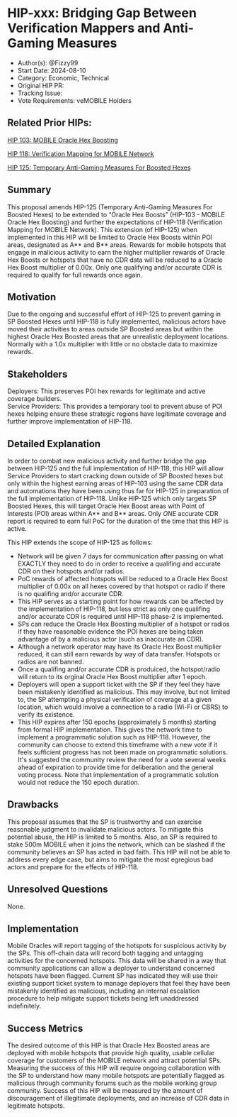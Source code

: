 # HIP-xxx: Bridging Gap Between Verification Mappers and Anti-Gaming Measures

- Author(s): @Fizzy99
- Start Date: 2024-08-10
- Category: Economic, Technical
- Original HIP PR: 
- Tracking Issue: 
- Vote Requirements: veMOBILE Holders


## Related Prior HIPs:
[HIP 103: MOBILE Oracle Hex Boosting](https://github.com/helium/HIP/blob/main/0103-oracle-hex-boosting.md)

[HIP 118: Verification Mapping for MOBILE Network](https://github.com/helium/HIP/blob/main/0118-verification-mapping.md)

[HIP 125: Temporary Anti-Gaming Measures For Boosted Hexes](https://github.com/helium/HIP/blob/main/0125-temporary-anti-gaming-measures-for-boosted-hexes.md)


## Summary
This proposal amends HIP-125 (Temporary Anti-Gaming Measures For Boosted Hexes) to be extended to “Oracle Hex Boosts” (HIP-103 - MOBILE Oracle Hex Boosting) and further the expectations of HIP-118 (Verification Mapping for MOBILE Network). 
This extension (of HIP-125) when implemented in this HIP will be limited to Oracle Hex Boosts within POI areas, designated as A** and B** areas. Rewards for mobile hotspots that engage in malicious activity to earn the higher multiplier rewards of Oracle Hex Boosts or hotspots that have no CDR data will be reduced to a Oracle Hex Boost multiplier of 0.00x. Only one qualifying and/or accurate CDR is required to qualify for full rewards once again.




## Motivation
Due to the ongoing and successful effort of HIP-125 to prevent gaming in SP Boosted Hexes until HIP-118 is fully implemented, malicious actors have moved their activities to areas outside SP Boosted areas but within the highest Oracle Hex Boosted areas that are unrealistic deployment locations. Normally with a 1.0x multiplier with little or no obstacle data to maximize rewards. 



## Stakeholders

Deployers: This preserves POI hex rewards for legitimate and active coverage builders.  
Service Providers: This provides a temporary tool to prevent abuse of POI hexes helping ensure these strategic regions have legitimate coverage and further improve implementation of HIP-118.



## Detailed Explanation

In order to combat new malicious activity and further bridge the gap between HIP-125 and the full implementation of HIP-118, this HIP will allow Service Providers to start cracking down outside of SP Boosted hexes but only within the highest earning areas of HIP-103 using the same CDR data and automations they have been using thus far for HIP-125 in preparation of the full implementation of HIP-118.
Unlike HIP-125 which only targets SP Boosted Hexes, this will target Oracle Hex Boost areas with Point of Interests (POI) areas within A** and B** areas.
Only *ONE* accurate CDR report is required to earn full PoC for the duration of the time that this HIP is active.

This HIP extends the scope of HIP-125 as follows:
- Network will be given 7 days for communication after passing on what EXACTLY they need to do in order to receive a qualifing and accurate CDR on their hotspots and/or radios. 
- PoC rewards of affected hotspots will be reduced to a Oracle Hex Boost multiplier of 0.00x on all hexes covered by that hotspot or radio if there is no qualifing and/or accurate CDR. 
- This HIP serves as a starting point for how rewards can be affected by the implementation of HIP-118, but less strict as only one qualifing and/or accurate CDR is required until HIP-118 phase-2 is implemented. 
- SPs can reduce the Oracle Hex Boosting multiplier of a hotspot or radios if they have reasonable evidence the POI hexes are being taken advantage of by a malicious actor (such as inaccurate an CDR).
- Although a network operator may have its Oracle Hex Boost multiplier reduced, it can still earn rewards by way of data transfer.  Hotspots or radios are not banned.
- Once a qualifing and/or accurate CDR is produiced, the hotspot/radio will return to its orginal Oracle Hex Boost multiplier after 1 epoch. 
- Deployers will open a support ticket with the SP if they feel they have been mistakenly identified as malicious. This may involve, but not limited to, the SP attempting a physical verification of coverage at a given location, which would involve a connection to a radio (Wi-Fi or CBRS) to verify its existence. 
- This HIP expires after 150 epochs (approximately 5 months) starting from formal HIP implementation. This gives the network time to implement a programmatic solution such as HIP-118.  However, the community can choose to extend this timeframe with a new vote if it feels sufficient progress has not been made on programmatic solutions.  It's suggested the community review the need for a vote several weeks ahead of expiration to provide time for deliberation and the general voting process.  Note that implementation of a programmatic solution would not reduce the 150 epoch duration.



## Drawbacks

This proposal assumes that the SP is trustworthy and can exercise reasonable judgment to invalidate malicious actors. To mitigate this potential abuse, the HIP is limited to 5 months.  Also, an SP is required to stake 500m MOBILE when it joins the network, which can be slashed if the community believes an SP has acted in bad faith.
This HIP will not be able to address every edge case, but aims to mitigate the most egregious bad actors and prepare for the effects of HIP-118.



## Unresolved Questions

None.



## Implementation

Mobile Oracles will report tagging of the hotspots for suspicious activity by the SPs.  This off-chain data will record both tagging and untagging activities for the concerned hotspots. This data will be shared in a way that community applications can allow a deployer to understand concerned hotspots have been flagged.
Current SP has indicated they will use their existing support ticket system to manage deployers that feel they have been mistakenly identified as malicious, including an internal escalation procedure to help mitigate support tickets being left unaddressed indefinitely.



## Success Metrics

The desired outcome of this HIP is that Oracle Hex Boosted areas are deployed with mobile hotspots that provide high quality, usable cellular coverage for customers of the MOBILE network and attract potential SPs.
Measuring the success of this HIP will require ongoing collaboration with the SP to understand how many mobile hotspots are potentially flagged as malicious through community forums such as the mobile working group community.
Success of this HIP will be measured by the amount of discouragement of illegitimate deployments, and an increase of CDR data in legitimate hotspots.

